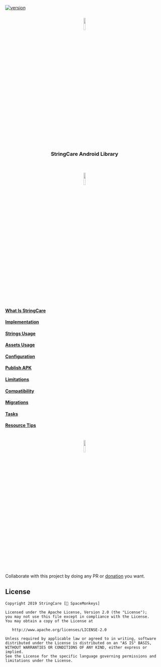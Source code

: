 [![version][badge]][link]

<p align="center"><img width="10%" vspace="10" src="https://github.com/StringCare/AndroidLibrary/raw/develop/app/src/main/res/mipmap-xxxhdpi/ic_launcher_round.png"></p>

<h3 align="center" style="margin-bottom:30px" vspace="20">StringCare Android Library</h3>

<p align="center"><img width="10%" vspace="20" src="https://github.com/StringCare/AndroidLibrary/raw/develop/white.png"></p>

#### [What Is StringCare](https://github.com/StringCare/AndroidLibrary/wiki/What-is-StringCare)

#### [Implementation](https://github.com/StringCare/AndroidLibrary/wiki/Implementation)

#### [Strings Usage](https://github.com/StringCare/AndroidLibrary/wiki/Strings-Usage)

#### [Assets Usage](https://github.com/StringCare/AndroidLibrary/wiki/Assets-Usage)

#### [Configuration](https://github.com/StringCare/AndroidLibrary/wiki/Configuration)

#### [Publish APK](https://github.com/StringCare/AndroidLibrary/wiki/Publish-APK)

#### [Limitations](https://github.com/StringCare/AndroidLibrary/wiki/Limitations)

#### [Compatibility](https://github.com/StringCare/AndroidLibrary/wiki/Compatibility)

#### [Migrations](https://github.com/StringCare/AndroidLibrary/wiki/Migrations)

#### [Tasks](https://github.com/StringCare/AndroidLibrary/wiki/Tasks)

#### [Resource Tips](https://github.com/StringCare/AndroidLibrary/wiki/Resource-Tips)

<p align="center"><img width="10%" vspace="20" src="https://github.com/StringCare/AndroidLibrary/raw/develop/white.png"></p>

Collaborate with this project by doing any PR or [donation](https://paypal.me/pools/c/8khTcL25Qw) you want.

License
-------
    Copyright 2019 StringCare [🐒 SpaceMonkeys]

    Licensed under the Apache License, Version 2.0 (the "License");
    you may not use this file except in compliance with the License.
    You may obtain a copy of the License at

       http://www.apache.org/licenses/LICENSE-2.0

    Unless required by applicable law or agreed to in writing, software
    distributed under the License is distributed on an "AS IS" BASIS,
    WITHOUT WARRANTIES OR CONDITIONS OF ANY KIND, either express or implied.
    See the License for the specific language governing permissions and
    limitations under the License.


[link]: https://github.com/StringCare/AndroidLibrary
[badge]: https://img.shields.io/bintray/v/efff/maven/StringCareAndroidLibrary.svg

